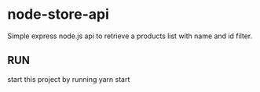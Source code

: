 # node-store-api
Simple express node.js api to retrieve a products list with name and id filter.

## RUN
start this project by running yarn start